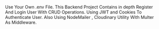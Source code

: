 Use Your Own .env File.
This Backend Project Contains in depth Register And Login User With CRUD Operations.
Using JWT and Cookies To Authenticate User.
Also Using NodeMailer , Cloudinary Utility With Multer As Middleware.
